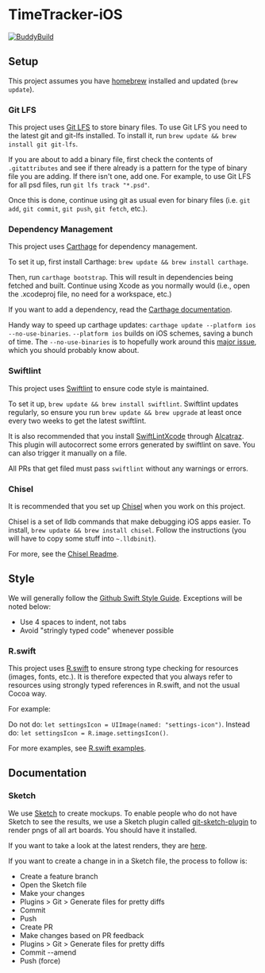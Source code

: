 # TimeTracker-iOS

[![BuddyBuild](https://dashboard.buddybuild.com/api/statusImage?appID=573935866a416901003a6a2b&branch=master&build=latest)](https://dashboard.buddybuild.com/apps/573935866a416901003a6a2b/build/latest)

## Setup

This project assumes you have [homebrew](http://brew.sh/) installed and updated (`brew update`).

### Git LFS

This project uses [Git LFS](https://git-lfs.github.com/) to store binary files. To use Git LFS you need to the latest git and git-lfs installed. To install it, run `brew update && brew install git git-lfs`.

If you are about to add a binary file, first check the contents of `.gitattributes` and see if there already is a pattern for the type of binary file you are adding. If there isn't one, add one. For example, to use Git LFS for all psd files, run `git lfs track "*.psd"`.

Once this is done, continue using git as usual even for binary files (i.e. `git add`, `git commit`, `git push`, `git fetch`, etc.).

### Dependency Management

This project uses [Carthage](https://github.com/Carthage/Carthage) for dependency management.

To set it up, first install Carthage: `brew update && brew install carthage`.

Then, run `carthage bootstrap`. This will result in dependencies being fetched and built. Continue using Xcode as you normally would (i.e., open the .xcodeproj file, no need for a workspace, etc.)

If you want to add a dependency, read the [Carthage documentation](https://github.com/Carthage/Carthage).

Handy way to speed up carthage updates: `carthage update --platform ios --no-use-binaries`. `--platform ios` builds on iOS schemes, saving a bunch of time. The `--no-use-binaries` is to hopefully work around this [major issue](https://github.com/Carthage/Carthage/issues/924), which you should probably know about.


### Swiftlint

This project uses [Swiftlint](https://github.com/realm/SwiftLint) to ensure code style is maintained.

To set it up, `brew update && brew install swiftlint`. Swiftlint updates regularly, so ensure you run `brew update && brew upgrade` at least once every two weeks to get the latest swiftlint.

It is also recommended that you install [SwiftLintXcode](https://github.com/ypresto/SwiftLintXcode) through [Alcatraz](http://alcatraz.io). This plugin will autocorrect some errors generated by swiftlint on save. You can also trigger it manually on a file.

All PRs that get filed must pass `swiftlint` without any warnings or errors.


### Chisel

It is recommended that you set up [Chisel](https://github.com/facebook/chisel) when you work on this project.

Chisel is a set of lldb commands that make debugging iOS apps easier. To install, `brew update && brew install chisel`. Follow the instructions (you will have to copy some stuff into `~.lldbinit`).

For more, see the [Chisel Readme](https://github.com/facebook/chisel/blob/master/README.md).


## Style

We will generally follow the [Github Swift Style Guide](https://github.com/github/swift-style-guide). Exceptions will be noted below:

- Use 4 spaces to indent, not tabs
- Avoid "stringly typed code" whenever possible


### R.swift

This project uses [R.swift](https://github.com/mac-cain13/R.swift) to ensure strong type checking for resources (images, fonts, etc.). It is therefore expected that you always refer to resources using strongly typed references in R.swift, and not the usual Cocoa way.

For example:

Do not do: `let settingsIcon = UIImage(named: "settings-icon")`. Instead do: `let settingsIcon = R.image.settingsIcon()`.

For more examples, see [R.swift examples](https://github.com/mac-cain13/R.swift/blob/master/Documentation/Examples.md).


## Documentation

### Sketch

We use [Sketch](http://www.sketchapp.com) to create mockups. To enable people who do not have Sketch to see the results, we use a Sketch plugin called [git-sketch-plugin](https://github.com/mathieudutour/git-sketch-plugin) to render pngs of all art boards. You should have it installed.

If you want to take a look at the latest renders, they are [here](Docs/.exportedArtboards/Time%20Tracker).

If you want to create a change in in a Sketch file, the process to follow is:

- Create a feature branch
- Open the Sketch file
- Make your changes
- Plugins > Git > Generate files for pretty diffs
- Commit
- Push
- Create PR
- Make changes based on PR feedback
- Plugins > Git > Generate files for pretty diffs
- Commit --amend
- Push (force)
